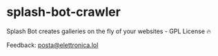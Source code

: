 # splash-bot-crawler

Splash Bot creates galleries on the fly of your websites - GPL License 🔥

Feedback: posta@elettronica.lol
